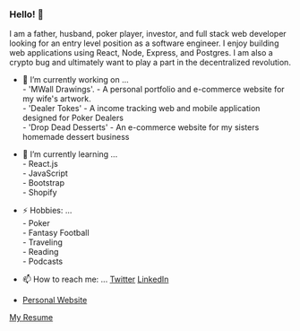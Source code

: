 ### Hello! 👋 
I am a father, husband, poker player, investor, and full stack web developer looking for an entry level position as a software engineer. I enjoy building web applications using React, Node, Express, and Postgres. I am also a crypto bug and ultimately want to play a part in the decentralized revolution.


- 🔭 I’m currently working on ... 
            <br>   - 'MWall Drawings'.    - A personal portfolio and e-commerce website for my wife's artwork.
            <br>   - 'Dealer Tokes'       - A income tracking web and mobile application designed for Poker Dealers
            <br>   - 'Drop Dead Desserts' - An e-commerce website for my sisters homemade dessert business

- 🌱 I’m currently learning ...
              <br> -  React.js 
              <br> -  JavaScript
              <br> -  Bootstrap
              <br> -  Shopify

- ⚡ Hobbies: ... 
              <br> - Poker
              <br> - Fantasy Football
              <br> - Traveling
              <br> - Reading
              <br> - Podcasts

- 📫 How to reach me: ... [Twitter](https://twitter.com/TomWallaceJr2) [LinkedIn](https://www.linkedin.com/in/thomaswallacejr/)
- [Personal Website](http://www.tomwallacejr.com/)


[My Resume](https://docs.google.com/document/d/e/2PACX-1vSdVMiEPCH97kBhS6PKny50Ixiee0C0QBGTARiz1zJRW_21vaLwse_cwFsm8CfnZK2JlJhNHon2Xp3u/pub)
